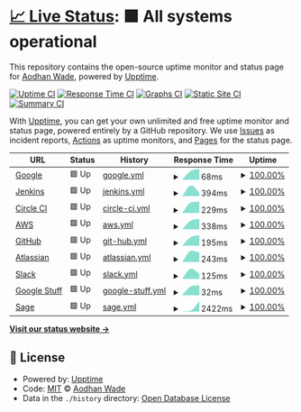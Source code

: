 # [📈 Live Status](https://AodhanLP.github.io/upptime-status): <!--live status--> **🟩 All systems operational**

This repository contains the open-source uptime monitor and status page for [Aodhan Wade](https://AodhanLP.github.io/upptime-status), powered by [Upptime](https://github.com/upptime/upptime).

[![Uptime CI](https://github.com/AodhanLP/upptime-status/workflows/Uptime%20CI/badge.svg)](https://github.com/AodhanLP/upptime-status/actions?query=workflow%3A%22Uptime+CI%22)
[![Response Time CI](https://github.com/AodhanLP/upptime-status/workflows/Response%20Time%20CI/badge.svg)](https://github.com/AodhanLP/upptime-status/actions?query=workflow%3A%22Response+Time+CI%22)
[![Graphs CI](https://github.com/AodhanLP/upptime-status/workflows/Graphs%20CI/badge.svg)](https://github.com/AodhanLP/upptime-status/actions?query=workflow%3A%22Graphs+CI%22)
[![Static Site CI](https://github.com/AodhanLP/upptime-status/workflows/Static%20Site%20CI/badge.svg)](https://github.com/AodhanLP/upptime-status/actions?query=workflow%3A%22Static+Site+CI%22)
[![Summary CI](https://github.com/AodhanLP/upptime-status/workflows/Summary%20CI/badge.svg)](https://github.com/AodhanLP/upptime-status/actions?query=workflow%3A%22Summary+CI%22)

With [Upptime](https://upptime.js.org), you can get your own unlimited and free uptime monitor and status page, powered entirely by a GitHub repository. We use [Issues](https://github.com/AodhanLP/upptime-status/issues) as incident reports, [Actions](https://github.com/AodhanLP/upptime-status/actions) as uptime monitors, and [Pages](https://AodhanLP.github.io/upptime-status) for the status page.

<!--start: status pages-->
<!-- This summary is generated by Upptime (https://github.com/upptime/upptime) -->
<!-- Do not edit this manually, your changes will be overwritten -->
<!-- prettier-ignore -->
| URL | Status | History | Response Time | Uptime |
| --- | ------ | ------- | ------------- | ------ |
| <img alt="" src="https://favicons.githubusercontent.com/www.google.com" height="13"> [Google](https://www.google.com) | 🟩 Up | [google.yml](https://github.com/AodhanLP/upptime-status/commits/HEAD/history/google.yml) | <details><summary><img alt="Response time graph" src="./graphs/google/response-time-week.png" height="20"> 68ms</summary><br><a href="https://AodhanLP.github.io/upptime-status/history/google"><img alt="Response time 68" src="https://img.shields.io/endpoint?url=https%3A%2F%2Fraw.githubusercontent.com%2FAodhanLP%2Fupptime-status%2FHEAD%2Fapi%2Fgoogle%2Fresponse-time.json"></a><br><a href="https://AodhanLP.github.io/upptime-status/history/google"><img alt="24-hour response time 68" src="https://img.shields.io/endpoint?url=https%3A%2F%2Fraw.githubusercontent.com%2FAodhanLP%2Fupptime-status%2FHEAD%2Fapi%2Fgoogle%2Fresponse-time-day.json"></a><br><a href="https://AodhanLP.github.io/upptime-status/history/google"><img alt="7-day response time 68" src="https://img.shields.io/endpoint?url=https%3A%2F%2Fraw.githubusercontent.com%2FAodhanLP%2Fupptime-status%2FHEAD%2Fapi%2Fgoogle%2Fresponse-time-week.json"></a><br><a href="https://AodhanLP.github.io/upptime-status/history/google"><img alt="30-day response time 68" src="https://img.shields.io/endpoint?url=https%3A%2F%2Fraw.githubusercontent.com%2FAodhanLP%2Fupptime-status%2FHEAD%2Fapi%2Fgoogle%2Fresponse-time-month.json"></a><br><a href="https://AodhanLP.github.io/upptime-status/history/google"><img alt="1-year response time 68" src="https://img.shields.io/endpoint?url=https%3A%2F%2Fraw.githubusercontent.com%2FAodhanLP%2Fupptime-status%2FHEAD%2Fapi%2Fgoogle%2Fresponse-time-year.json"></a></details> | <details><summary><a href="https://AodhanLP.github.io/upptime-status/history/google">100.00%</a></summary><a href="https://AodhanLP.github.io/upptime-status/history/google"><img alt="All-time uptime 100.00%" src="https://img.shields.io/endpoint?url=https%3A%2F%2Fraw.githubusercontent.com%2FAodhanLP%2Fupptime-status%2FHEAD%2Fapi%2Fgoogle%2Fuptime.json"></a><br><a href="https://AodhanLP.github.io/upptime-status/history/google"><img alt="24-hour uptime 100.00%" src="https://img.shields.io/endpoint?url=https%3A%2F%2Fraw.githubusercontent.com%2FAodhanLP%2Fupptime-status%2FHEAD%2Fapi%2Fgoogle%2Fuptime-day.json"></a><br><a href="https://AodhanLP.github.io/upptime-status/history/google"><img alt="7-day uptime 100.00%" src="https://img.shields.io/endpoint?url=https%3A%2F%2Fraw.githubusercontent.com%2FAodhanLP%2Fupptime-status%2FHEAD%2Fapi%2Fgoogle%2Fuptime-week.json"></a><br><a href="https://AodhanLP.github.io/upptime-status/history/google"><img alt="30-day uptime 100.00%" src="https://img.shields.io/endpoint?url=https%3A%2F%2Fraw.githubusercontent.com%2FAodhanLP%2Fupptime-status%2FHEAD%2Fapi%2Fgoogle%2Fuptime-month.json"></a><br><a href="https://AodhanLP.github.io/upptime-status/history/google"><img alt="1-year uptime 100.00%" src="https://img.shields.io/endpoint?url=https%3A%2F%2Fraw.githubusercontent.com%2FAodhanLP%2Fupptime-status%2FHEAD%2Fapi%2Fgoogle%2Fuptime-year.json"></a></details>
| <img alt="" src="https://favicons.githubusercontent.com/status.jenkins.io" height="13"> [Jenkins](https://status.jenkins.io/) | 🟩 Up | [jenkins.yml](https://github.com/AodhanLP/upptime-status/commits/HEAD/history/jenkins.yml) | <details><summary><img alt="Response time graph" src="./graphs/jenkins/response-time-week.png" height="20"> 394ms</summary><br><a href="https://AodhanLP.github.io/upptime-status/history/jenkins"><img alt="Response time 394" src="https://img.shields.io/endpoint?url=https%3A%2F%2Fraw.githubusercontent.com%2FAodhanLP%2Fupptime-status%2FHEAD%2Fapi%2Fjenkins%2Fresponse-time.json"></a><br><a href="https://AodhanLP.github.io/upptime-status/history/jenkins"><img alt="24-hour response time 394" src="https://img.shields.io/endpoint?url=https%3A%2F%2Fraw.githubusercontent.com%2FAodhanLP%2Fupptime-status%2FHEAD%2Fapi%2Fjenkins%2Fresponse-time-day.json"></a><br><a href="https://AodhanLP.github.io/upptime-status/history/jenkins"><img alt="7-day response time 394" src="https://img.shields.io/endpoint?url=https%3A%2F%2Fraw.githubusercontent.com%2FAodhanLP%2Fupptime-status%2FHEAD%2Fapi%2Fjenkins%2Fresponse-time-week.json"></a><br><a href="https://AodhanLP.github.io/upptime-status/history/jenkins"><img alt="30-day response time 394" src="https://img.shields.io/endpoint?url=https%3A%2F%2Fraw.githubusercontent.com%2FAodhanLP%2Fupptime-status%2FHEAD%2Fapi%2Fjenkins%2Fresponse-time-month.json"></a><br><a href="https://AodhanLP.github.io/upptime-status/history/jenkins"><img alt="1-year response time 394" src="https://img.shields.io/endpoint?url=https%3A%2F%2Fraw.githubusercontent.com%2FAodhanLP%2Fupptime-status%2FHEAD%2Fapi%2Fjenkins%2Fresponse-time-year.json"></a></details> | <details><summary><a href="https://AodhanLP.github.io/upptime-status/history/jenkins">100.00%</a></summary><a href="https://AodhanLP.github.io/upptime-status/history/jenkins"><img alt="All-time uptime 100.00%" src="https://img.shields.io/endpoint?url=https%3A%2F%2Fraw.githubusercontent.com%2FAodhanLP%2Fupptime-status%2FHEAD%2Fapi%2Fjenkins%2Fuptime.json"></a><br><a href="https://AodhanLP.github.io/upptime-status/history/jenkins"><img alt="24-hour uptime 100.00%" src="https://img.shields.io/endpoint?url=https%3A%2F%2Fraw.githubusercontent.com%2FAodhanLP%2Fupptime-status%2FHEAD%2Fapi%2Fjenkins%2Fuptime-day.json"></a><br><a href="https://AodhanLP.github.io/upptime-status/history/jenkins"><img alt="7-day uptime 100.00%" src="https://img.shields.io/endpoint?url=https%3A%2F%2Fraw.githubusercontent.com%2FAodhanLP%2Fupptime-status%2FHEAD%2Fapi%2Fjenkins%2Fuptime-week.json"></a><br><a href="https://AodhanLP.github.io/upptime-status/history/jenkins"><img alt="30-day uptime 100.00%" src="https://img.shields.io/endpoint?url=https%3A%2F%2Fraw.githubusercontent.com%2FAodhanLP%2Fupptime-status%2FHEAD%2Fapi%2Fjenkins%2Fuptime-month.json"></a><br><a href="https://AodhanLP.github.io/upptime-status/history/jenkins"><img alt="1-year uptime 100.00%" src="https://img.shields.io/endpoint?url=https%3A%2F%2Fraw.githubusercontent.com%2FAodhanLP%2Fupptime-status%2FHEAD%2Fapi%2Fjenkins%2Fuptime-year.json"></a></details>
| <img alt="" src="https://favicons.githubusercontent.com/status.circleci.com" height="13"> [Circle CI](https://status.circleci.com/) | 🟩 Up | [circle-ci.yml](https://github.com/AodhanLP/upptime-status/commits/HEAD/history/circle-ci.yml) | <details><summary><img alt="Response time graph" src="./graphs/circle-ci/response-time-week.png" height="20"> 229ms</summary><br><a href="https://AodhanLP.github.io/upptime-status/history/circle-ci"><img alt="Response time 229" src="https://img.shields.io/endpoint?url=https%3A%2F%2Fraw.githubusercontent.com%2FAodhanLP%2Fupptime-status%2FHEAD%2Fapi%2Fcircle-ci%2Fresponse-time.json"></a><br><a href="https://AodhanLP.github.io/upptime-status/history/circle-ci"><img alt="24-hour response time 229" src="https://img.shields.io/endpoint?url=https%3A%2F%2Fraw.githubusercontent.com%2FAodhanLP%2Fupptime-status%2FHEAD%2Fapi%2Fcircle-ci%2Fresponse-time-day.json"></a><br><a href="https://AodhanLP.github.io/upptime-status/history/circle-ci"><img alt="7-day response time 229" src="https://img.shields.io/endpoint?url=https%3A%2F%2Fraw.githubusercontent.com%2FAodhanLP%2Fupptime-status%2FHEAD%2Fapi%2Fcircle-ci%2Fresponse-time-week.json"></a><br><a href="https://AodhanLP.github.io/upptime-status/history/circle-ci"><img alt="30-day response time 229" src="https://img.shields.io/endpoint?url=https%3A%2F%2Fraw.githubusercontent.com%2FAodhanLP%2Fupptime-status%2FHEAD%2Fapi%2Fcircle-ci%2Fresponse-time-month.json"></a><br><a href="https://AodhanLP.github.io/upptime-status/history/circle-ci"><img alt="1-year response time 229" src="https://img.shields.io/endpoint?url=https%3A%2F%2Fraw.githubusercontent.com%2FAodhanLP%2Fupptime-status%2FHEAD%2Fapi%2Fcircle-ci%2Fresponse-time-year.json"></a></details> | <details><summary><a href="https://AodhanLP.github.io/upptime-status/history/circle-ci">100.00%</a></summary><a href="https://AodhanLP.github.io/upptime-status/history/circle-ci"><img alt="All-time uptime 100.00%" src="https://img.shields.io/endpoint?url=https%3A%2F%2Fraw.githubusercontent.com%2FAodhanLP%2Fupptime-status%2FHEAD%2Fapi%2Fcircle-ci%2Fuptime.json"></a><br><a href="https://AodhanLP.github.io/upptime-status/history/circle-ci"><img alt="24-hour uptime 100.00%" src="https://img.shields.io/endpoint?url=https%3A%2F%2Fraw.githubusercontent.com%2FAodhanLP%2Fupptime-status%2FHEAD%2Fapi%2Fcircle-ci%2Fuptime-day.json"></a><br><a href="https://AodhanLP.github.io/upptime-status/history/circle-ci"><img alt="7-day uptime 100.00%" src="https://img.shields.io/endpoint?url=https%3A%2F%2Fraw.githubusercontent.com%2FAodhanLP%2Fupptime-status%2FHEAD%2Fapi%2Fcircle-ci%2Fuptime-week.json"></a><br><a href="https://AodhanLP.github.io/upptime-status/history/circle-ci"><img alt="30-day uptime 100.00%" src="https://img.shields.io/endpoint?url=https%3A%2F%2Fraw.githubusercontent.com%2FAodhanLP%2Fupptime-status%2FHEAD%2Fapi%2Fcircle-ci%2Fuptime-month.json"></a><br><a href="https://AodhanLP.github.io/upptime-status/history/circle-ci"><img alt="1-year uptime 100.00%" src="https://img.shields.io/endpoint?url=https%3A%2F%2Fraw.githubusercontent.com%2FAodhanLP%2Fupptime-status%2FHEAD%2Fapi%2Fcircle-ci%2Fuptime-year.json"></a></details>
| <img alt="" src="https://favicons.githubusercontent.com/health.aws.amazon.com" height="13"> [AWS](https://health.aws.amazon.com/health/status) | 🟩 Up | [aws.yml](https://github.com/AodhanLP/upptime-status/commits/HEAD/history/aws.yml) | <details><summary><img alt="Response time graph" src="./graphs/aws/response-time-week.png" height="20"> 338ms</summary><br><a href="https://AodhanLP.github.io/upptime-status/history/aws"><img alt="Response time 338" src="https://img.shields.io/endpoint?url=https%3A%2F%2Fraw.githubusercontent.com%2FAodhanLP%2Fupptime-status%2FHEAD%2Fapi%2Faws%2Fresponse-time.json"></a><br><a href="https://AodhanLP.github.io/upptime-status/history/aws"><img alt="24-hour response time 338" src="https://img.shields.io/endpoint?url=https%3A%2F%2Fraw.githubusercontent.com%2FAodhanLP%2Fupptime-status%2FHEAD%2Fapi%2Faws%2Fresponse-time-day.json"></a><br><a href="https://AodhanLP.github.io/upptime-status/history/aws"><img alt="7-day response time 338" src="https://img.shields.io/endpoint?url=https%3A%2F%2Fraw.githubusercontent.com%2FAodhanLP%2Fupptime-status%2FHEAD%2Fapi%2Faws%2Fresponse-time-week.json"></a><br><a href="https://AodhanLP.github.io/upptime-status/history/aws"><img alt="30-day response time 338" src="https://img.shields.io/endpoint?url=https%3A%2F%2Fraw.githubusercontent.com%2FAodhanLP%2Fupptime-status%2FHEAD%2Fapi%2Faws%2Fresponse-time-month.json"></a><br><a href="https://AodhanLP.github.io/upptime-status/history/aws"><img alt="1-year response time 338" src="https://img.shields.io/endpoint?url=https%3A%2F%2Fraw.githubusercontent.com%2FAodhanLP%2Fupptime-status%2FHEAD%2Fapi%2Faws%2Fresponse-time-year.json"></a></details> | <details><summary><a href="https://AodhanLP.github.io/upptime-status/history/aws">100.00%</a></summary><a href="https://AodhanLP.github.io/upptime-status/history/aws"><img alt="All-time uptime 100.00%" src="https://img.shields.io/endpoint?url=https%3A%2F%2Fraw.githubusercontent.com%2FAodhanLP%2Fupptime-status%2FHEAD%2Fapi%2Faws%2Fuptime.json"></a><br><a href="https://AodhanLP.github.io/upptime-status/history/aws"><img alt="24-hour uptime 100.00%" src="https://img.shields.io/endpoint?url=https%3A%2F%2Fraw.githubusercontent.com%2FAodhanLP%2Fupptime-status%2FHEAD%2Fapi%2Faws%2Fuptime-day.json"></a><br><a href="https://AodhanLP.github.io/upptime-status/history/aws"><img alt="7-day uptime 100.00%" src="https://img.shields.io/endpoint?url=https%3A%2F%2Fraw.githubusercontent.com%2FAodhanLP%2Fupptime-status%2FHEAD%2Fapi%2Faws%2Fuptime-week.json"></a><br><a href="https://AodhanLP.github.io/upptime-status/history/aws"><img alt="30-day uptime 100.00%" src="https://img.shields.io/endpoint?url=https%3A%2F%2Fraw.githubusercontent.com%2FAodhanLP%2Fupptime-status%2FHEAD%2Fapi%2Faws%2Fuptime-month.json"></a><br><a href="https://AodhanLP.github.io/upptime-status/history/aws"><img alt="1-year uptime 100.00%" src="https://img.shields.io/endpoint?url=https%3A%2F%2Fraw.githubusercontent.com%2FAodhanLP%2Fupptime-status%2FHEAD%2Fapi%2Faws%2Fuptime-year.json"></a></details>
| <img alt="" src="https://favicons.githubusercontent.com/www.githubstatus.com" height="13"> [GitHub](https://www.githubstatus.com/) | 🟩 Up | [git-hub.yml](https://github.com/AodhanLP/upptime-status/commits/HEAD/history/git-hub.yml) | <details><summary><img alt="Response time graph" src="./graphs/git-hub/response-time-week.png" height="20"> 195ms</summary><br><a href="https://AodhanLP.github.io/upptime-status/history/git-hub"><img alt="Response time 195" src="https://img.shields.io/endpoint?url=https%3A%2F%2Fraw.githubusercontent.com%2FAodhanLP%2Fupptime-status%2FHEAD%2Fapi%2Fgit-hub%2Fresponse-time.json"></a><br><a href="https://AodhanLP.github.io/upptime-status/history/git-hub"><img alt="24-hour response time 195" src="https://img.shields.io/endpoint?url=https%3A%2F%2Fraw.githubusercontent.com%2FAodhanLP%2Fupptime-status%2FHEAD%2Fapi%2Fgit-hub%2Fresponse-time-day.json"></a><br><a href="https://AodhanLP.github.io/upptime-status/history/git-hub"><img alt="7-day response time 195" src="https://img.shields.io/endpoint?url=https%3A%2F%2Fraw.githubusercontent.com%2FAodhanLP%2Fupptime-status%2FHEAD%2Fapi%2Fgit-hub%2Fresponse-time-week.json"></a><br><a href="https://AodhanLP.github.io/upptime-status/history/git-hub"><img alt="30-day response time 195" src="https://img.shields.io/endpoint?url=https%3A%2F%2Fraw.githubusercontent.com%2FAodhanLP%2Fupptime-status%2FHEAD%2Fapi%2Fgit-hub%2Fresponse-time-month.json"></a><br><a href="https://AodhanLP.github.io/upptime-status/history/git-hub"><img alt="1-year response time 195" src="https://img.shields.io/endpoint?url=https%3A%2F%2Fraw.githubusercontent.com%2FAodhanLP%2Fupptime-status%2FHEAD%2Fapi%2Fgit-hub%2Fresponse-time-year.json"></a></details> | <details><summary><a href="https://AodhanLP.github.io/upptime-status/history/git-hub">100.00%</a></summary><a href="https://AodhanLP.github.io/upptime-status/history/git-hub"><img alt="All-time uptime 100.00%" src="https://img.shields.io/endpoint?url=https%3A%2F%2Fraw.githubusercontent.com%2FAodhanLP%2Fupptime-status%2FHEAD%2Fapi%2Fgit-hub%2Fuptime.json"></a><br><a href="https://AodhanLP.github.io/upptime-status/history/git-hub"><img alt="24-hour uptime 100.00%" src="https://img.shields.io/endpoint?url=https%3A%2F%2Fraw.githubusercontent.com%2FAodhanLP%2Fupptime-status%2FHEAD%2Fapi%2Fgit-hub%2Fuptime-day.json"></a><br><a href="https://AodhanLP.github.io/upptime-status/history/git-hub"><img alt="7-day uptime 100.00%" src="https://img.shields.io/endpoint?url=https%3A%2F%2Fraw.githubusercontent.com%2FAodhanLP%2Fupptime-status%2FHEAD%2Fapi%2Fgit-hub%2Fuptime-week.json"></a><br><a href="https://AodhanLP.github.io/upptime-status/history/git-hub"><img alt="30-day uptime 100.00%" src="https://img.shields.io/endpoint?url=https%3A%2F%2Fraw.githubusercontent.com%2FAodhanLP%2Fupptime-status%2FHEAD%2Fapi%2Fgit-hub%2Fuptime-month.json"></a><br><a href="https://AodhanLP.github.io/upptime-status/history/git-hub"><img alt="1-year uptime 100.00%" src="https://img.shields.io/endpoint?url=https%3A%2F%2Fraw.githubusercontent.com%2FAodhanLP%2Fupptime-status%2FHEAD%2Fapi%2Fgit-hub%2Fuptime-year.json"></a></details>
| <img alt="" src="https://favicons.githubusercontent.com/status.atlassian.com" height="13"> [Atlassian](https://status.atlassian.com/) | 🟩 Up | [atlassian.yml](https://github.com/AodhanLP/upptime-status/commits/HEAD/history/atlassian.yml) | <details><summary><img alt="Response time graph" src="./graphs/atlassian/response-time-week.png" height="20"> 243ms</summary><br><a href="https://AodhanLP.github.io/upptime-status/history/atlassian"><img alt="Response time 243" src="https://img.shields.io/endpoint?url=https%3A%2F%2Fraw.githubusercontent.com%2FAodhanLP%2Fupptime-status%2FHEAD%2Fapi%2Fatlassian%2Fresponse-time.json"></a><br><a href="https://AodhanLP.github.io/upptime-status/history/atlassian"><img alt="24-hour response time 243" src="https://img.shields.io/endpoint?url=https%3A%2F%2Fraw.githubusercontent.com%2FAodhanLP%2Fupptime-status%2FHEAD%2Fapi%2Fatlassian%2Fresponse-time-day.json"></a><br><a href="https://AodhanLP.github.io/upptime-status/history/atlassian"><img alt="7-day response time 243" src="https://img.shields.io/endpoint?url=https%3A%2F%2Fraw.githubusercontent.com%2FAodhanLP%2Fupptime-status%2FHEAD%2Fapi%2Fatlassian%2Fresponse-time-week.json"></a><br><a href="https://AodhanLP.github.io/upptime-status/history/atlassian"><img alt="30-day response time 243" src="https://img.shields.io/endpoint?url=https%3A%2F%2Fraw.githubusercontent.com%2FAodhanLP%2Fupptime-status%2FHEAD%2Fapi%2Fatlassian%2Fresponse-time-month.json"></a><br><a href="https://AodhanLP.github.io/upptime-status/history/atlassian"><img alt="1-year response time 243" src="https://img.shields.io/endpoint?url=https%3A%2F%2Fraw.githubusercontent.com%2FAodhanLP%2Fupptime-status%2FHEAD%2Fapi%2Fatlassian%2Fresponse-time-year.json"></a></details> | <details><summary><a href="https://AodhanLP.github.io/upptime-status/history/atlassian">100.00%</a></summary><a href="https://AodhanLP.github.io/upptime-status/history/atlassian"><img alt="All-time uptime 100.00%" src="https://img.shields.io/endpoint?url=https%3A%2F%2Fraw.githubusercontent.com%2FAodhanLP%2Fupptime-status%2FHEAD%2Fapi%2Fatlassian%2Fuptime.json"></a><br><a href="https://AodhanLP.github.io/upptime-status/history/atlassian"><img alt="24-hour uptime 100.00%" src="https://img.shields.io/endpoint?url=https%3A%2F%2Fraw.githubusercontent.com%2FAodhanLP%2Fupptime-status%2FHEAD%2Fapi%2Fatlassian%2Fuptime-day.json"></a><br><a href="https://AodhanLP.github.io/upptime-status/history/atlassian"><img alt="7-day uptime 100.00%" src="https://img.shields.io/endpoint?url=https%3A%2F%2Fraw.githubusercontent.com%2FAodhanLP%2Fupptime-status%2FHEAD%2Fapi%2Fatlassian%2Fuptime-week.json"></a><br><a href="https://AodhanLP.github.io/upptime-status/history/atlassian"><img alt="30-day uptime 100.00%" src="https://img.shields.io/endpoint?url=https%3A%2F%2Fraw.githubusercontent.com%2FAodhanLP%2Fupptime-status%2FHEAD%2Fapi%2Fatlassian%2Fuptime-month.json"></a><br><a href="https://AodhanLP.github.io/upptime-status/history/atlassian"><img alt="1-year uptime 100.00%" src="https://img.shields.io/endpoint?url=https%3A%2F%2Fraw.githubusercontent.com%2FAodhanLP%2Fupptime-status%2FHEAD%2Fapi%2Fatlassian%2Fuptime-year.json"></a></details>
| <img alt="" src="https://favicons.githubusercontent.com/status.slack.com" height="13"> [Slack](https://status.slack.com/) | 🟩 Up | [slack.yml](https://github.com/AodhanLP/upptime-status/commits/HEAD/history/slack.yml) | <details><summary><img alt="Response time graph" src="./graphs/slack/response-time-week.png" height="20"> 125ms</summary><br><a href="https://AodhanLP.github.io/upptime-status/history/slack"><img alt="Response time 125" src="https://img.shields.io/endpoint?url=https%3A%2F%2Fraw.githubusercontent.com%2FAodhanLP%2Fupptime-status%2FHEAD%2Fapi%2Fslack%2Fresponse-time.json"></a><br><a href="https://AodhanLP.github.io/upptime-status/history/slack"><img alt="24-hour response time 125" src="https://img.shields.io/endpoint?url=https%3A%2F%2Fraw.githubusercontent.com%2FAodhanLP%2Fupptime-status%2FHEAD%2Fapi%2Fslack%2Fresponse-time-day.json"></a><br><a href="https://AodhanLP.github.io/upptime-status/history/slack"><img alt="7-day response time 125" src="https://img.shields.io/endpoint?url=https%3A%2F%2Fraw.githubusercontent.com%2FAodhanLP%2Fupptime-status%2FHEAD%2Fapi%2Fslack%2Fresponse-time-week.json"></a><br><a href="https://AodhanLP.github.io/upptime-status/history/slack"><img alt="30-day response time 125" src="https://img.shields.io/endpoint?url=https%3A%2F%2Fraw.githubusercontent.com%2FAodhanLP%2Fupptime-status%2FHEAD%2Fapi%2Fslack%2Fresponse-time-month.json"></a><br><a href="https://AodhanLP.github.io/upptime-status/history/slack"><img alt="1-year response time 125" src="https://img.shields.io/endpoint?url=https%3A%2F%2Fraw.githubusercontent.com%2FAodhanLP%2Fupptime-status%2FHEAD%2Fapi%2Fslack%2Fresponse-time-year.json"></a></details> | <details><summary><a href="https://AodhanLP.github.io/upptime-status/history/slack">100.00%</a></summary><a href="https://AodhanLP.github.io/upptime-status/history/slack"><img alt="All-time uptime 100.00%" src="https://img.shields.io/endpoint?url=https%3A%2F%2Fraw.githubusercontent.com%2FAodhanLP%2Fupptime-status%2FHEAD%2Fapi%2Fslack%2Fuptime.json"></a><br><a href="https://AodhanLP.github.io/upptime-status/history/slack"><img alt="24-hour uptime 100.00%" src="https://img.shields.io/endpoint?url=https%3A%2F%2Fraw.githubusercontent.com%2FAodhanLP%2Fupptime-status%2FHEAD%2Fapi%2Fslack%2Fuptime-day.json"></a><br><a href="https://AodhanLP.github.io/upptime-status/history/slack"><img alt="7-day uptime 100.00%" src="https://img.shields.io/endpoint?url=https%3A%2F%2Fraw.githubusercontent.com%2FAodhanLP%2Fupptime-status%2FHEAD%2Fapi%2Fslack%2Fuptime-week.json"></a><br><a href="https://AodhanLP.github.io/upptime-status/history/slack"><img alt="30-day uptime 100.00%" src="https://img.shields.io/endpoint?url=https%3A%2F%2Fraw.githubusercontent.com%2FAodhanLP%2Fupptime-status%2FHEAD%2Fapi%2Fslack%2Fuptime-month.json"></a><br><a href="https://AodhanLP.github.io/upptime-status/history/slack"><img alt="1-year uptime 100.00%" src="https://img.shields.io/endpoint?url=https%3A%2F%2Fraw.githubusercontent.com%2FAodhanLP%2Fupptime-status%2FHEAD%2Fapi%2Fslack%2Fuptime-year.json"></a></details>
| <img alt="" src="https://favicons.githubusercontent.com/www.google.com" height="13"> [Google Stuff](https://www.google.com/appsstatus/dashboard/) | 🟩 Up | [google-stuff.yml](https://github.com/AodhanLP/upptime-status/commits/HEAD/history/google-stuff.yml) | <details><summary><img alt="Response time graph" src="./graphs/google-stuff/response-time-week.png" height="20"> 32ms</summary><br><a href="https://AodhanLP.github.io/upptime-status/history/google-stuff"><img alt="Response time 32" src="https://img.shields.io/endpoint?url=https%3A%2F%2Fraw.githubusercontent.com%2FAodhanLP%2Fupptime-status%2FHEAD%2Fapi%2Fgoogle-stuff%2Fresponse-time.json"></a><br><a href="https://AodhanLP.github.io/upptime-status/history/google-stuff"><img alt="24-hour response time 32" src="https://img.shields.io/endpoint?url=https%3A%2F%2Fraw.githubusercontent.com%2FAodhanLP%2Fupptime-status%2FHEAD%2Fapi%2Fgoogle-stuff%2Fresponse-time-day.json"></a><br><a href="https://AodhanLP.github.io/upptime-status/history/google-stuff"><img alt="7-day response time 32" src="https://img.shields.io/endpoint?url=https%3A%2F%2Fraw.githubusercontent.com%2FAodhanLP%2Fupptime-status%2FHEAD%2Fapi%2Fgoogle-stuff%2Fresponse-time-week.json"></a><br><a href="https://AodhanLP.github.io/upptime-status/history/google-stuff"><img alt="30-day response time 32" src="https://img.shields.io/endpoint?url=https%3A%2F%2Fraw.githubusercontent.com%2FAodhanLP%2Fupptime-status%2FHEAD%2Fapi%2Fgoogle-stuff%2Fresponse-time-month.json"></a><br><a href="https://AodhanLP.github.io/upptime-status/history/google-stuff"><img alt="1-year response time 32" src="https://img.shields.io/endpoint?url=https%3A%2F%2Fraw.githubusercontent.com%2FAodhanLP%2Fupptime-status%2FHEAD%2Fapi%2Fgoogle-stuff%2Fresponse-time-year.json"></a></details> | <details><summary><a href="https://AodhanLP.github.io/upptime-status/history/google-stuff">100.00%</a></summary><a href="https://AodhanLP.github.io/upptime-status/history/google-stuff"><img alt="All-time uptime 100.00%" src="https://img.shields.io/endpoint?url=https%3A%2F%2Fraw.githubusercontent.com%2FAodhanLP%2Fupptime-status%2FHEAD%2Fapi%2Fgoogle-stuff%2Fuptime.json"></a><br><a href="https://AodhanLP.github.io/upptime-status/history/google-stuff"><img alt="24-hour uptime 100.00%" src="https://img.shields.io/endpoint?url=https%3A%2F%2Fraw.githubusercontent.com%2FAodhanLP%2Fupptime-status%2FHEAD%2Fapi%2Fgoogle-stuff%2Fuptime-day.json"></a><br><a href="https://AodhanLP.github.io/upptime-status/history/google-stuff"><img alt="7-day uptime 100.00%" src="https://img.shields.io/endpoint?url=https%3A%2F%2Fraw.githubusercontent.com%2FAodhanLP%2Fupptime-status%2FHEAD%2Fapi%2Fgoogle-stuff%2Fuptime-week.json"></a><br><a href="https://AodhanLP.github.io/upptime-status/history/google-stuff"><img alt="30-day uptime 100.00%" src="https://img.shields.io/endpoint?url=https%3A%2F%2Fraw.githubusercontent.com%2FAodhanLP%2Fupptime-status%2FHEAD%2Fapi%2Fgoogle-stuff%2Fuptime-month.json"></a><br><a href="https://AodhanLP.github.io/upptime-status/history/google-stuff"><img alt="1-year uptime 100.00%" src="https://img.shields.io/endpoint?url=https%3A%2F%2Fraw.githubusercontent.com%2FAodhanLP%2Fupptime-status%2FHEAD%2Fapi%2Fgoogle-stuff%2Fuptime-year.json"></a></details>
| <img alt="" src="https://favicons.githubusercontent.com/status.sage.com" height="13"> [Sage](https://status.sage.com/) | 🟩 Up | [sage.yml](https://github.com/AodhanLP/upptime-status/commits/HEAD/history/sage.yml) | <details><summary><img alt="Response time graph" src="./graphs/sage/response-time-week.png" height="20"> 2422ms</summary><br><a href="https://AodhanLP.github.io/upptime-status/history/sage"><img alt="Response time 2422" src="https://img.shields.io/endpoint?url=https%3A%2F%2Fraw.githubusercontent.com%2FAodhanLP%2Fupptime-status%2FHEAD%2Fapi%2Fsage%2Fresponse-time.json"></a><br><a href="https://AodhanLP.github.io/upptime-status/history/sage"><img alt="24-hour response time 2422" src="https://img.shields.io/endpoint?url=https%3A%2F%2Fraw.githubusercontent.com%2FAodhanLP%2Fupptime-status%2FHEAD%2Fapi%2Fsage%2Fresponse-time-day.json"></a><br><a href="https://AodhanLP.github.io/upptime-status/history/sage"><img alt="7-day response time 2422" src="https://img.shields.io/endpoint?url=https%3A%2F%2Fraw.githubusercontent.com%2FAodhanLP%2Fupptime-status%2FHEAD%2Fapi%2Fsage%2Fresponse-time-week.json"></a><br><a href="https://AodhanLP.github.io/upptime-status/history/sage"><img alt="30-day response time 2422" src="https://img.shields.io/endpoint?url=https%3A%2F%2Fraw.githubusercontent.com%2FAodhanLP%2Fupptime-status%2FHEAD%2Fapi%2Fsage%2Fresponse-time-month.json"></a><br><a href="https://AodhanLP.github.io/upptime-status/history/sage"><img alt="1-year response time 2422" src="https://img.shields.io/endpoint?url=https%3A%2F%2Fraw.githubusercontent.com%2FAodhanLP%2Fupptime-status%2FHEAD%2Fapi%2Fsage%2Fresponse-time-year.json"></a></details> | <details><summary><a href="https://AodhanLP.github.io/upptime-status/history/sage">100.00%</a></summary><a href="https://AodhanLP.github.io/upptime-status/history/sage"><img alt="All-time uptime 100.00%" src="https://img.shields.io/endpoint?url=https%3A%2F%2Fraw.githubusercontent.com%2FAodhanLP%2Fupptime-status%2FHEAD%2Fapi%2Fsage%2Fuptime.json"></a><br><a href="https://AodhanLP.github.io/upptime-status/history/sage"><img alt="24-hour uptime 100.00%" src="https://img.shields.io/endpoint?url=https%3A%2F%2Fraw.githubusercontent.com%2FAodhanLP%2Fupptime-status%2FHEAD%2Fapi%2Fsage%2Fuptime-day.json"></a><br><a href="https://AodhanLP.github.io/upptime-status/history/sage"><img alt="7-day uptime 100.00%" src="https://img.shields.io/endpoint?url=https%3A%2F%2Fraw.githubusercontent.com%2FAodhanLP%2Fupptime-status%2FHEAD%2Fapi%2Fsage%2Fuptime-week.json"></a><br><a href="https://AodhanLP.github.io/upptime-status/history/sage"><img alt="30-day uptime 100.00%" src="https://img.shields.io/endpoint?url=https%3A%2F%2Fraw.githubusercontent.com%2FAodhanLP%2Fupptime-status%2FHEAD%2Fapi%2Fsage%2Fuptime-month.json"></a><br><a href="https://AodhanLP.github.io/upptime-status/history/sage"><img alt="1-year uptime 100.00%" src="https://img.shields.io/endpoint?url=https%3A%2F%2Fraw.githubusercontent.com%2FAodhanLP%2Fupptime-status%2FHEAD%2Fapi%2Fsage%2Fuptime-year.json"></a></details>

<!--end: status pages-->

[**Visit our status website →**](https://AodhanLP.github.io/upptime-status)

## 📄 License

- Powered by: [Upptime](https://github.com/upptime/upptime)
- Code: [MIT](./LICENSE) © [Aodhan Wade](https://AodhanLP.github.io/upptime-status)
- Data in the `./history` directory: [Open Database License](https://opendatacommons.org/licenses/odbl/1-0/)
